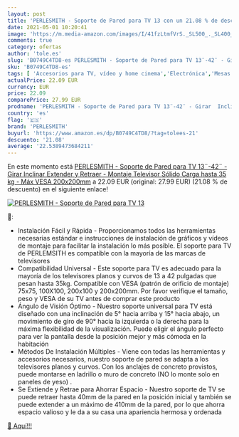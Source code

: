 ```yaml
---
layout: post
title: 'PERLESMITH - Soporte de Pared para TV 13 con un 21.08 % de descuento'
date: 2021-05-01 10:20:41
image: 'https://m.media-amazon.com/images/I/41fzLtmfVrS._SL500_._SL400_.jpg'
comments: true
category: ofertas
author: 'tole.es'
slug: 'B0749C4TD8-es PERLESMITH - Soporte de Pared para TV 13¨-42¨ - Girar...'
sku: 'B0749C4TD8-es'
tags: [ 'Accesorios para TV, vídeo y home cinema','Electrónica','Mesas y soportes para TV','Soportes de pared y techo para TV','TV, vídeo y home cinema','perlesmith','televisor', ]
actualPrice: 22.09 EUR
currency: EUR
price: 22.09
comparePrice: 27.99 EUR
prodname: 'PERLESMITH - Soporte de Pared para TV 13¨-42¨ - Girar  Inclinar  Extender y Retraer - Montaje Televisor Sólido Carga hasta 35 kg - Máx VESA 200x200mm'
country: 'es'
flag: '🇪🇸'
brand: 'PERLESMITH'
buyurl: 'https://www.amazon.es/dp/B0749C4TD8/?tag=tolees-21'
descuento: '21.08'
average: '22.5389473684211'
---
```


En este momento está [PERLESMITH - Soporte de Pared para TV 13¨-42¨ - Girar  Inclinar  Extender y Retraer - Montaje Televisor Sólido Carga hasta 35 kg - Máx VESA 200x200mm](https://www.amazon.es/dp/B0749C4TD8/?tag=tolees-21) a 22.09 EUR (original: 27.99 EUR) (21.08 %  de descuento) en el siguiente enlace!

[![PERLESMITH - Soporte de Pared para TV 13](https://m.media-amazon.com/images/I/41fzLtmfVrS._SL500_._SL400_.jpg)](https://www.amazon.es/dp/B0749C4TD8/?tag=tolees-21)

🔎:

- Instalación Fácil y Rápida - Proporcionamos todos las herramientas necesarias estándar e instrucciones de instalación de gráficos y vídeos de montaje para facilitar la instalación lo más posible. El soporte para TV de PERLEMSITH es compatible con la mayoría de las marcas de televisores
- Compatibilidad Universal - Este soporte para TV es adecuado para la mayoría de los televisores planos y curvos de 13 a 42 pulgadas que pesan hasta 35kg. Compatible con VESA (patrón de orificio de montaje) 75x75, 100X100, 200x100 y 200x200mm. Por favor verifique el tamaño, peso y VESA de su TV antes de comprar este producto
- Ángulo de Visión Óptimo - Nuestro soporte universal para TV está diseñado con una inclinación de 5° hacia arriba y 15° hacia abajo, un movimiento de giro de 90° hacia la izquierda o la derecha para la máxima flexibilidad de la visualización. Puede eligir el ángulo perfecto para ver la pantalla desde la posición mejor y más cómoda en la habitación
- Métodos De Instalación Múltiples - Viene con todas las herramientas y accesorios necesarios, nuestro soporte de pared se adapta a los televisores planos y curvos. Con los anclajes de concreto provistos, puede montarse en ladrillo o muro de concreto (NO lo monte solo en paneles de yeso) .
- Se Extiende y Retrae para Ahorrar Espacio - Nuestro soporte de TV se puede retraer hasta 40mm de la pared en la posición inicial y también se puede extender a un máximo de 410mm de la pared, por lo que ahorra espacio valioso y le da a su casa una apariencia hermosa y ordenada

[🛒 Aquí!!!](https://www.amazon.es/dp/B0749C4TD8/?tag=tolees-21)
